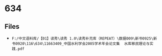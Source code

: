 # 634

## Files

- `F:/中文语料库/【01】读秀\读秀 1.0\读秀补充库（REPEAT）\数据009\新书0925\新书0920\116\634\11663409_中国水利学会2005学术年会论文集  水库移民理论与实践.pdf`
